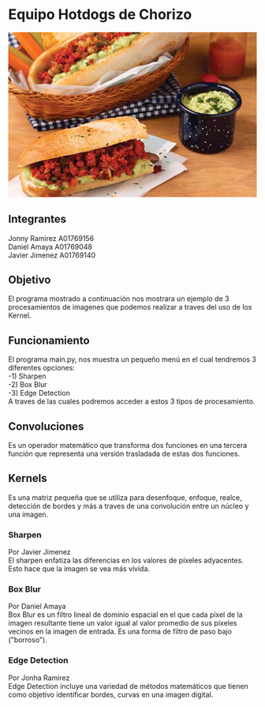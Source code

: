 # Equipo Hotdogs de Chorizo
![Image text](https://github.com/Javier-B/E3-Hotdogsdechorizo/blob/main/hotdog.jpeg)
## Integrantes
Jonny Ramirez A01769156</br>
Daniel Amaya  A01769048</br>
Javier Jimenez A01769140</br>
## Objetivo
El programa mostrado a continuación nos mostrara un ejemplo de 3 procesamientos de imagenes que podemos realizar a traves del uso de los Kernel.

## Funcionamiento
El programa main.py, nos muestra un pequeño menú en el cual tendremos 3 diferentes opciones:</br>
-1) Sharpen</br>
-2) Box Blur</br>
-3) Edge Detection</br>
A traves de las cuales podremos acceder a estos 3 tipos de procesamiento.
## Convoluciones
Es un operador matemático que transforma dos funciones en una tercera función que representa una versión trasladada de estas dos funciones.

## Kernels
Es una matriz pequeña que se utiliza para desenfoque, enfoque, realce, detección de bordes y más a traves de una convolución entre un núcleo y una imagen.

### Sharpen
Por Javier Jimenez</br>
El sharpen enfatiza las diferencias en los valores de píxeles adyacentes. Esto hace que la imagen se vea más vívida.</br>


### Box Blur 
Por Daniel Amaya</br>
Box Blur es un filtro lineal de dominio espacial en el que cada píxel de la imagen resultante tiene un valor igual al valor promedio de sus píxeles vecinos en la imagen de entrada. Es una forma de filtro de paso bajo ("borroso").</br>


### Edge Detection
Por Jonha Ramirez</br>
Edge Detection incluye una variedad de métodos matemáticos que tienen como objetivo identificar bordes, curvas en una imagen digital.</br>






